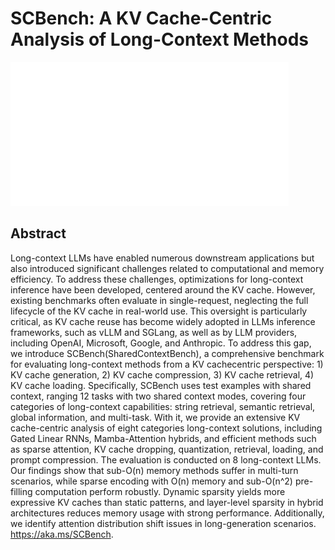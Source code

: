 # SCBench: A KV Cache-Centric Analysis of Long-Context Methods

![](../../blank.jpg)

## Abstract

Long-context LLMs have enabled numerous downstream applications but also
introduced significant challenges related to computational and memory
efficiency. To address these challenges, optimizations for long-context
inference have been developed, centered around the KV cache. However, existing
benchmarks often evaluate in single-request, neglecting the full lifecycle of
the KV cache in real-world use. This oversight is particularly critical, as KV
cache reuse has become widely adopted in LLMs inference frameworks, such as
vLLM and SGLang, as well as by LLM providers, including OpenAI, Microsoft,
Google, and Anthropic. To address this gap, we introduce
SCBench(SharedContextBench), a comprehensive benchmark for evaluating
long-context methods from a KV cachecentric perspective: 1) KV cache
generation, 2) KV cache compression, 3) KV cache retrieval, 4) KV cache
loading. Specifically, SCBench uses test examples with shared context, ranging
12 tasks with two shared context modes, covering four categories of
long-context capabilities: string retrieval, semantic retrieval, global
information, and multi-task. With it, we provide an extensive KV cache-centric
analysis of eight categories long-context solutions, including Gated Linear
RNNs, Mamba-Attention hybrids, and efficient methods such as sparse attention,
KV cache dropping, quantization, retrieval, loading, and prompt compression.
The evaluation is conducted on 8 long-context LLMs. Our findings show that
sub-O(n) memory methods suffer in multi-turn scenarios, while sparse encoding
with O(n) memory and sub-O(n^2) pre-filling computation perform robustly.
Dynamic sparsity yields more expressive KV caches than static patterns, and
layer-level sparsity in hybrid architectures reduces memory usage with strong
performance. Additionally, we identify attention distribution shift issues in
long-generation scenarios. https://aka.ms/SCBench.
